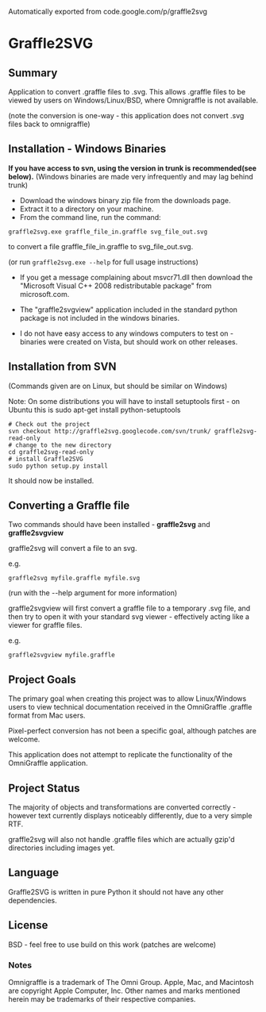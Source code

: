 Automatically exported from code.google.com/p/graffle2svg

# Graffle2SVG #

## Summary ##

Application to convert .graffle files to .svg. This allows .graffle files to be viewed by users on Windows/Linux/BSD, where Omnigraffle is not available.

(note the conversion is one-way - this application does not convert .svg files back to omnigraffle)


## Installation - Windows Binaries ##

**If you have access to svn, using the version in trunk is recommended(see below).** (Windows binaries are made very infrequently and may lag behind trunk)

  * Download the windows binary zip file from the downloads page.
  * Extract it to a directory on your machine.
  * From the command line, run the command:

```
graffle2svg.exe graffle_file_in.graffle svg_file_out.svg
```

to convert a file graffle\_file\_in.graffle to svg\_file\_out.svg.

(or run `graffle2svg.exe --help` for full usage instructions)

  * If you get a message complaining about msvcr71.dll then download the "Microsoft Visual C++ 2008 redistributable package" from microsoft.com.

  * The "graffle2svgview" application included in the standard python package is not included in the windows binaries.

  * I do not have easy access to any windows computers to test on - binaries were created on Vista, but should work on other releases.

## Installation from SVN ##

(Commands given are on Linux, but should be similar on Windows)

Note: On some distributions you will have to install setuptools first - on Ubuntu this is sudo apt-get install python-setuptools

```
# Check out the project
svn checkout http://graffle2svg.googlecode.com/svn/trunk/ graffle2svg-read-only
# change to the new directory
cd graffle2svg-read-only
# install Graffle2SVG
sudo python setup.py install
```


It should now be installed.

## Converting a Graffle file ##

Two commands should have been installed - **graffle2svg** and **graffle2svgview**

graffle2svg will convert a file to an svg.

e.g.

```
graffle2svg myfile.graffle myfile.svg
```

(run with the --help argument for more information)

graffle2svgview will first convert a graffle file to a temporary .svg file, and then try to open it with your standard svg viewer - effectively acting like a viewer for graffle files.

e.g.

```
graffle2svgview myfile.graffle
```

## Project Goals ##

The primary goal when creating this project was to allow Linux/Windows users to view technical documentation received in the OmniGraffle .graffle format from Mac users.

Pixel-perfect conversion has not been a specific goal, although patches are welcome.

This application does not attempt to replicate the functionality of the OmniGraffle application.

## Project Status ##

The majority of objects and transformations are converted correctly - however text currently displays noticeably differently, due to a very simple RTF.

graffle2svg will also not handle .graffle files which are actually gzip'd directories including images yet.

## Language ##

Graffle2SVG is written in pure Python it should not have any other dependencies.

## License ##

BSD - feel free to use build on this work (patches are welcome)

### Notes ###
Omnigraffle is a trademark of The Omni Group.
Apple, Mac, and Macintosh are copyright Apple Computer, Inc.
Other names and marks mentioned herein may be trademarks of their respective companies.
